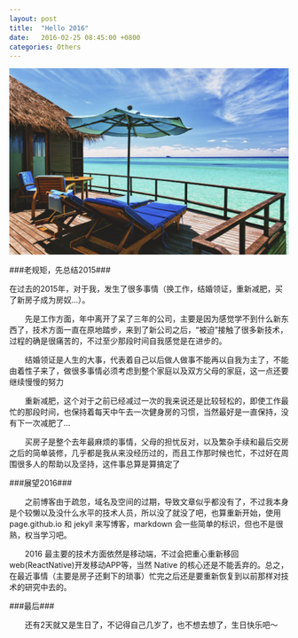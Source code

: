 ```yaml
---
layout: post
title:  "Hello 2016"
date:   2016-02-25 08:45:00 +0800
categories: Others
---
```

![Hello_2016](/assets/images/2015-02-25/hello_2016.jpg)

###老规矩，先总结2015###
<p>在过去的2015年，对于我，发生了很多事情（换工作，结婚领证，重新减肥，买了新房子成为房奴...）。</p>
<p>&emsp;&emsp;先是工作方面，年中离开了呆了三年的公司，主要是因为感觉学不到什么新东西了，技术方面一直在原地踏步，来到了新公司之后，“被迫”接触了很多新技术，过程的确是很痛苦的，不过至少那段时间自我感觉是在进步的。</p>
<p>&emsp;&emsp;结婚领证是人生的大事，代表着自己以后做人做事不能再以自我为主了，不能由着性子来了，做很多事情必须考虑到整个家庭以及双方父母的家庭，这一点还要继续慢慢的努力</p>
<p>&emsp;&emsp;重新减肥，这个对于之前已经减过一次的我来说还是比较轻松的，即使工作最忙的那段时间，也保持着每天中午去一次健身房的习惯，当然最好是一直保持，没有下一次减肥了...</p>
<p>&emsp;&emsp;买房子是整个去年最麻烦的事情，父母的担忧反对，以及繁杂手续和最后交房之后的简单装修，几乎都是我从来没经历过的，而且工作那时候也忙，不过好在周围很多人的帮助以及坚持，这件事总算是算搞定了</p>

###展望2016###
<p>&emsp;&emsp;之前博客由于疏忽，域名及空间的过期，导致文章似乎都没有了，不过我本身是个较懒以及没什么水平的技术人员，所以没了就没了吧，也算重新开始，使用page.github.io 和 jekyll 来写博客，markdown 会一些简单的标识，但也不是很熟，权当学习吧。</p>
<p>&emsp;&emsp;2016 最主要的技术方面依然是移动端，不过会把重心重新移回web(ReactNative)开发移动APP等，当然 Native 的核心还是不能丢弃的。总之，在最近事情（主要是房子还剩下的琐事）忙完之后还是要重新恢复到以前那样对技术的研究中去的。</p>

###最后###
<p>&emsp;&emsp;还有2天就又是生日了，不记得自己几岁了，也不想去想了，生日快乐吧～</p>